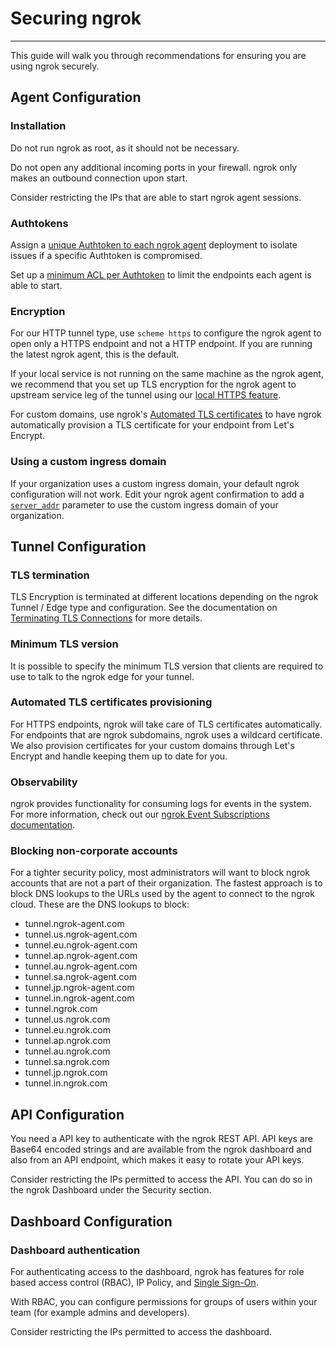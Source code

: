 # Securing ngrok
--------------

This guide will walk you through recommendations for ensuring you are using ngrok securely.

## Agent Configuration

### Installation

Do not run ngrok as root, as it should not be necessary.

Do not open any additional incoming ports in your firewall. ngrok only makes an outbound connection upon start.

Consider restricting the IPs that are able to start ngrok agent sessions.

### Authtokens

Assign a [unique Authtoken to each ngrok agent](/secure-tunnels/ngrok-agent/tunnel-authtokens#per-agent-authtokens) deployment to isolate issues if a specific Authtoken is compromised.

Set up a [minimum ACL per Authtoken](/secure-tunnels/ngrok-agent/tunnel-authtokens#authtoken-acl-enforcement) to limit the endpoints each agent is able to start.

### Encryption

For our HTTP tunnel type, use `scheme https` to configure the ngrok agent to open only a HTTPS endpoint and not a HTTP endpoint. If you are running the latest ngrok agent, this is the default.

If your local service is not running on the same machine as the ngrok agent, we recommend that you set up TLS encryption for the ngrok agent to upstream service leg of the tunnel using our [local HTTPS feature](/secure-tunnels/tunnels/http-tunnels#local-https).

For custom domains, use ngrok's [Automated TLS certificates](/cloud-edge/endpoints#automated-tls-certificates) to have ngrok automatically provision a TLS certificate for your endpoint from Let's Encrypt.

### Using a custom ingress domain

If your organization uses a custom ingress domain, your default ngrok configuration will not work. Edit your ngrok agent confirmation to add a [`server_addr`](/ngrok-agent/config#server_addr) parameter to use the custom ingress domain of your organization.

## Tunnel Configuration

### TLS termination

TLS Encryption is terminated at different locations depending on the ngrok Tunnel / Edge type and configuration. See the documentation on [Terminating TLS Connections](/cloud-edge#terminating-tls-connections) for more details.

### Minimum TLS version

It is possible to specify the minimum TLS version that clients are required to use to talk to the ngrok edge for your tunnel.

### Automated TLS certificates provisioning

For HTTPS endpoints, ngrok will take care of TLS certificates automatically. For endpoints that are ngrok subdomains, ngrok uses a wildcard certificate. We also provision certificates for your custom domains through Let's Encrypt and handle keeping them up to date for you.

### Observability

ngrok provides functionality for consuming logs for events in the system. For more information, check out our [ngrok Event Subscriptions documentation](/cloud-edge/observability).

### Blocking non-corporate accounts

For a tighter security policy, most administrators will want to block ngrok accounts that are not a part of their organization. The fastest approach is to block DNS lookups to the URLs used by the agent to connect to the ngrok cloud. These are the DNS lookups to block:

- tunnel.ngrok-agent.com
- tunnel.us.ngrok-agent.com
- tunnel.eu.ngrok-agent.com
- tunnel.ap.ngrok-agent.com
- tunnel.au.ngrok-agent.com
- tunnel.sa.ngrok-agent.com
- tunnel.jp.ngrok-agent.com
- tunnel.in.ngrok-agent.com
- tunnel.ngrok.com
- tunnel.us.ngrok.com
- tunnel.eu.ngrok.com
- tunnel.ap.ngrok.com
- tunnel.au.ngrok.com
- tunnel.sa.ngrok.com
- tunnel.jp.ngrok.com
- tunnel.in.ngrok.com


## API Configuration

You need a API key to authenticate with the ngrok REST API. API keys are Base64 encoded strings and are available from the ngrok dashboard and also from an API endpoint, which makes it easy to rotate your API keys.

Consider restricting the IPs permitted to access the API. You can do so in the ngrok Dashboard under the Security section.

## Dashboard Configuration

### Dashboard authentication

For authenticating access to the dashboard, ngrok has features for role based access control (RBAC), IP Policy, and [Single Sign-On](/platform/dashboard#dashboard-sso).

With RBAC, you can configure permissions for groups of users within your team (for example admins and developers).

Consider restricting the IPs permitted to access the dashboard.









